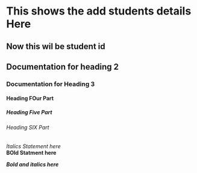 # This shows the add students details Here

## Now this wil be student id

## Documentation for heading 2

### Documentation for Heading 3

#### Heading FOur Part

##### Heading Five Part

###### Heading SIX Part

*Italics Statement here* <br>
**BOld Statment here** <br>

***Bold and italics here*** <br>
